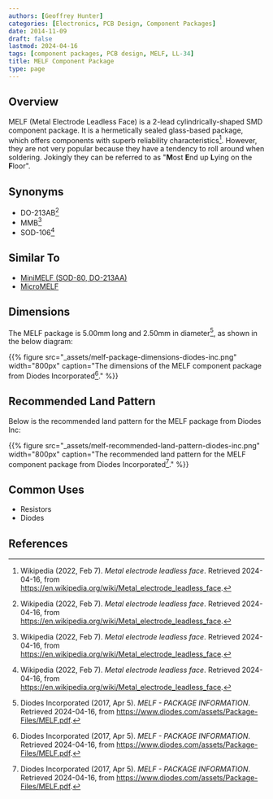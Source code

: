 ```yaml
---
authors: [Geoffrey Hunter]
categories: [Electronics, PCB Design, Component Packages]
date: 2014-11-09
draft: false
lastmod: 2024-04-16
tags: [component packages, PCB design, MELF, LL-34]
title: MELF Component Package
type: page
---
```


## Overview

MELF (Metal Electrode Leadless Face) is a 2-lead cylindrically-shaped SMD component package. It is a hermetically sealed glass-based package, which offers components with superb reliability characteristics[^wikipedia-melf]. However, they are not very popular because they have a tendency to roll around when soldering. Jokingly they can be referred to as "**M**ost **E**nd up **L**ying on the **F**loor".

## Synonyms

* DO-213AB[^wikipedia-melf]
* MMB[^wikipedia-melf]
* SOD-106[^wikipedia-melf]

## Similar To

* [MiniMELF (SOD-80, DO-213AA)](/pcb-design/component-packages/minimelf-component-package/)
* [MicroMELF](/pcb-design/component-packages/micro-melf-component-package/)

## Dimensions

The MELF package is 5.00mm long and 2.50mm in diameter[^diodes-inc-melf], as shown in the below diagram:

{{% figure src="_assets/melf-package-dimensions-diodes-inc.png" width="800px" caption="The dimensions of the MELF component package from Diodes Incorporated[^diodes-inc-melf]." %}}

## Recommended Land Pattern

Below is the recommended land pattern for the MELF package from Diodes Inc:

{{% figure src="_assets/melf-recommended-land-pattern-diodes-inc.png" width="800px" caption="The recommended land pattern for the MELF component package from Diodes Incorporated[^diodes-inc-melf]." %}}

## Common Uses

* Resistors
* Diodes

## References

[^wikipedia-melf]: Wikipedia (2022, Feb 7). _Metal electrode leadless face_. Retrieved 2024-04-16, from https://en.wikipedia.org/wiki/Metal_electrode_leadless_face.
[^diodes-inc-melf]: Diodes Incorporated (2017, Apr 5). _MELF - PACKAGE INFORMATION_. Retrieved 2024-04-16, from https://www.diodes.com/assets/Package-Files/MELF.pdf.
